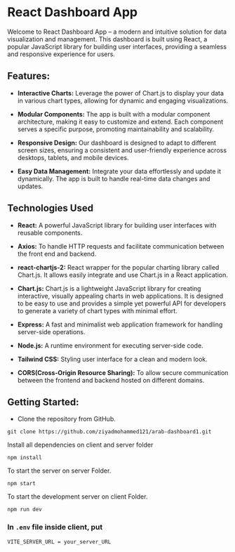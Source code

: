 
# React Dashboard App

Welcome to React Dashboard App – a modern and intuitive solution for data visualization and management. This dashboard is built using React, a popular JavaScript library for building user interfaces, providing a seamless and responsive experience for users.

## Features:

- **Interactive Charts:** Leverage the power of Chart.js to display your data in various chart types, allowing for dynamic and engaging visualizations.

- **Modular Components:** The app is built with a modular component architecture, making it easy to customize and extend. Each component serves a specific purpose, promoting maintainability and scalability.

- **Responsive Design:** Our dashboard is designed to adapt to different screen sizes, ensuring a consistent and user-friendly experience across desktops, tablets, and mobile devices.

- **Easy Data Management:** Integrate your data effortlessly and update it dynamically. The app is built to handle real-time data changes and updates.



## Technologies Used

- **React:** A powerful JavaScript library for building user interfaces with reusable components.

- **Axios:** To handle HTTP requests and facilitate communication between the front end and backend.

- **react-chartjs-2:** React wrapper for the popular charting library called Chart.js. It allows easily integrate and use Chart.js in a React application.

- **Chart.js:** Chart.js is a lightweight JavaScript library for creating interactive, visually appealing charts in web applications. It is designed to be easy to use and provides a simple yet powerful API for developers to generate a variety of chart types with minimal effort.

- **Express:** A fast and minimalist web application framework for handling server-side operations.

- **Node.js:** A runtime environment for executing server-side code.

- **Tailwind CSS:** Styling user interface for a clean and modern look.

- **CORS(Cross-Origin Resource Sharing):** To allow secure communication between the frontend and backend hosted on different domains.

## Getting Started:

- Clone the repository from GitHub.

```
git clone https://github.com/ziyadmohammed121/arab-dashboard1.git
```

Install all dependencies on client and server folder

```
npm install
```

To start the server on server Folder.

```
npm start
```

To start the development server on client Folder.

```
npm run dev
```

### In `.env` file inside client, put

```
VITE_SERVER_URL = your_server_URL
```